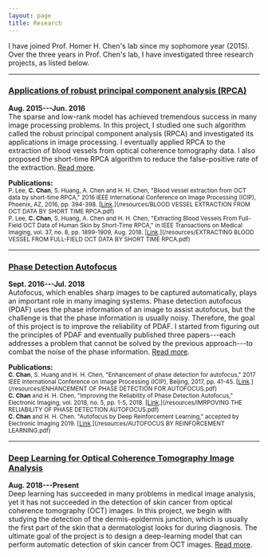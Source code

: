 ```yaml
---
layout: page
title: Research
---
```


I have joined Prof. Homer H. Chen's lab since my sophomore year (2015). Over the three years in Prof. Chen's lab, I have investigated three research projects, as listed below.

***
### [<u>Applications of robust principal component analysis (RPCA)</u>](/research/rpca)
**Aug. 2015---Jun. 2016**  
The sparse and low-rank model has achieved tremendous success in many image processing problems. In this project, I studied one such algorithm called the robust principal component analysis (RPCA) and investigated its applications in image processing. I eventually applied RPCA to the extraction of blood vessels from optical coherence tomography data. I also proposed the short-time RPCA algorithm to reduce the false-positive rate of the extraction. [<u>Read more</u>](/research/rpca).  

**Publications:**  
<small> P. Lee, **C. Chan**, S. Huang, A. Chen and H. H. Chen, "Blood vessel extraction from OCT data by short-time RPCA," 2016 IEEE International Conference on Image Processing (ICIP), Phoenix, AZ, 2016, pp. 394-398. [<u>Link</u>.](/resources/BLOOD VESSEL EXTRACTION FROM OCT DATA BY SHORT TIME RPCA.pdf)   </small>  
<small> P. Lee, **C. Chan**, S. Huang, A. Chen and H. H. Chen, "Extracting Blood Vessels From Full-Field OCT Data of Human Skin by Short-Time RPCA," in IEEE Transactions on Medical Imaging, vol. 37, no. 8, pp. 1899-1909, Aug. 2018. [<u>Link</u>.](/resources/EXTRACTING BLOOD VESSEL FROM FULL-FIELD OCT DATA BY SHORT TIME RPCA.pdf)</small>

***
### [<u>Phase Detection Autofocus</u>](/research/pdaf)
**Sept. 2016---Jul. 2018**  
Autofocus, which enables sharp images to be captured automatically, plays an important role in many imaging systems. Phase detection autofocus (PDAF) uses the phase information of an image to assist autofocus, but the challenge is that the phase information is usually noisy. Therefore, the goal of this project is to improve the reliability of PDAF. I started from figuring out the principles of PDAF and eventually published three papers---each addresses a problem that cannot be solved by the previous approach---to combat the noise of the phase information. [<u>Read more</u>](/research/pdaf).  

**Publications:**  
<small>**C. Chan**, S. Huang and H. H. Chen, "Enhancement of phase detection for autofocus," 2017 IEEE International Conference on Image Processing (ICIP), Beijing, 2017, pp. 41-45. [<u>Link</u>.](/resources/ENHANCEMENT OF PHASE DETECTION FOR AUTOFOCUS.pdf)  </small>  
<small>**C. Chan** and H. H. Chen, "Improving the Reliability of Phase Detection Autofocus," Electronic Imaging, vol. 2018, no. 5, pp. 1-5, 2018.  [<u>Link</u>.](/resources/IMRPOVING THE RELIABILITY OF PHASE DETECTION AUTOFOCUS.pdf) </small>   
<small>**C. Chan** and H. H. Chen. "Autofocus by Deep Reinforcement Learning," accepted by  Electronic Imaging 2019. [<u>Link</u>.](/resources/AUTOFOCUS BY REINFORCEMENT LEARNING.pdf)  </small>  

***
### [<u>Deep Learning for Optical Coherence Tomography Image Analysis</u>](/research/dl_for_biomed)
**Aug. 2018---Present**  
Deep learning has succeeded in many problems in medical image analysis, yet it has not succeeded in the detection of skin cancer from optical coherence tomography (OCT) images. In this project, we begin with studying the detection of the dermis-epidermis junction, which is usually the first part of the skin that a dermatologist looks for during diagnosis. The ultimate goal of the project is to design a deep-learning model that can perform automatic detection of skin cancer from OCT images. [<u>Read more</u>](/research/dl_for_biomed).
